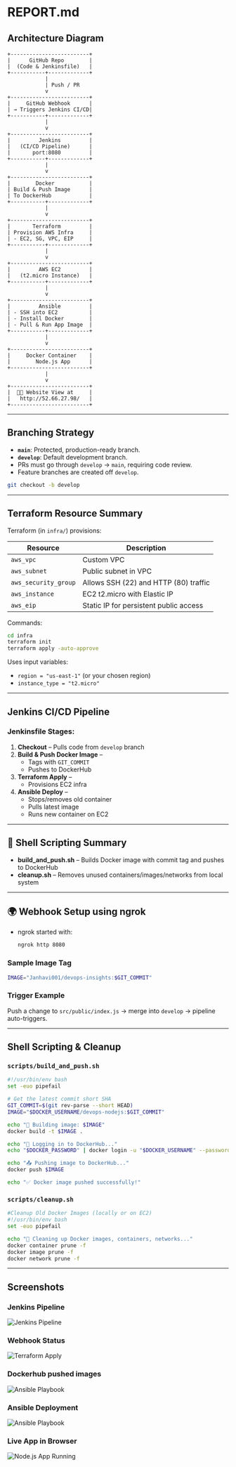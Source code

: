 # REPORT.md

## Architecture Diagram

```
+-------------------------+
|      GitHub Repo        |
|  (Code & Jenkinsfile)   |
+-----------+-------------+
            |
            | Push / PR
            v
+-------------------------+
|     GitHub Webhook      |
| → Triggers Jenkins CI/CD|
+-----------+-------------+
            |
            v
+-------------------------+
|         Jenkins         |
|   (CI/CD Pipeline)      |
|       port:8080         |
+-----------+-------------+
            |
            v
+-------------------------+
|        Docker           |
| Build & Push Image      |
| To DockerHub            |
+-----------+-------------+
            |
            v
+-------------------------+
|       Terraform         |
| Provision AWS Infra     |
| - EC2, SG, VPC, EIP     |
+-----------+-------------+
            |
            v
+-------------------------+
|         AWS EC2         |
|   (t2.micro Instance)   |
+-----------+-------------+
            |
            v
+-------------------------+
|         Ansible         |
| - SSH into EC2          |
| - Install Docker        |
| - Pull & Run App Image  |
+-----------+-------------+
            |
            v
+-------------------------+
|     Docker Container    |
|        Node.js App      |
+-------------------------+
            |
            v
+-------------------------+
|  👩‍💻 Website View at     |
|   http://52.66.27.98/   |
+-------------------------+

```

---

## Branching Strategy

- **`main`**: Protected, production-ready branch.
- **`develop`**: Default development branch.
- PRs must go through `develop` → `main`, requiring code review.
- Feature branches are created off `develop`.

```bash
git checkout -b develop
```

---

## Terraform Resource Summary

Terraform (in `infra/`) provisions:

| Resource             | Description                             |
|----------------------|-----------------------------------------|
| `aws_vpc`            | Custom VPC                              |
| `aws_subnet`         | Public subnet in VPC                    |
| `aws_security_group` | Allows SSH (22) and HTTP (80) traffic   |
| `aws_instance`       | EC2 t2.micro with Elastic IP            |
| `aws_eip`            | Static IP for persistent public access  |

Commands:
```bash
cd infra
terraform init
terraform apply -auto-approve
```

Uses input variables:
- `region = "us-east-1"` (or your chosen region)
- `instance_type = "t2.micro"`

---

## Jenkins CI/CD Pipeline

### Jenkinsfile Stages:

1. **Checkout** – Pulls code from `develop` branch  
2. **Build & Push Docker Image** –  
   - Tags with `GIT_COMMIT`  
   - Pushes to DockerHub  
3. **Terraform Apply** –  
   - Provisions EC2 infra  
4. **Ansible Deploy** –  
   - Stops/removes old container  
   - Pulls latest image  
   - Runs new container on EC2

---

## 🧪 Shell Scripting Summary

- **build_and_push.sh** – Builds Docker image with commit tag and pushes to DockerHub
- **cleanup.sh** – Removes unused containers/images/networks from local system

---

## 🌍 Webhook Setup using ngrok

- ngrok started with:
  ```bash
  ngrok http 8080

### Sample Image Tag

```bash
IMAGE="Janhavi001/devops-insights:$GIT_COMMIT"
```

### Trigger Example

Push a change to `src/public/index.js` → merge into `develop` → pipeline auto-triggers.

---

## Shell Scripting & Cleanup

### `scripts/build_and_push.sh`

```bash
#!/usr/bin/env bash
set -euo pipefail

# Get the latest commit short SHA
GIT_COMMIT=$(git rev-parse --short HEAD)
IMAGE="$DOCKER_USERNAME/devops-nodejs:$GIT_COMMIT"

echo "🔧 Building image: $IMAGE"
docker build -t $IMAGE .

echo "🔐 Logging in to DockerHub..."
echo "$DOCKER_PASSWORD" | docker login -u "$DOCKER_USERNAME" --password-stdin

echo "📤 Pushing image to DockerHub..."
docker push $IMAGE

echo "✅ Docker image pushed successfully!"

```

### `scripts/cleanup.sh`

```bash
#Cleanup Old Docker Images (locally or on EC2)
#!/usr/bin/env bash
set -euo pipefail

echo "🧹 Cleaning up Docker images, containers, networks..."
docker container prune -f
docker image prune -f
docker network prune -f

```

---

## Screenshots

### Jenkins Pipeline
![Jenkins Pipeline](Screenshots/Pipeline-View.jpng)

### Webhook Status
![Terraform Apply](Screenshots/Webhook-Status.png)

### Dockerhub pushed images
![Ansible Playbook](Screenshots/Dockerhub-images.png)

### Ansible Deployment
![Ansible Playbook](Screenshots/Ansible_output.png)

### Live App in Browser
![Node.js App Running](Screenshots/Website-view.png)
